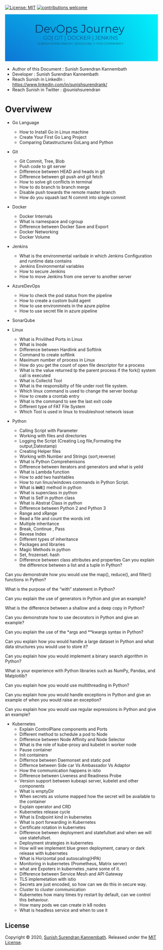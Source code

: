 [![License: MIT](https://img.shields.io/badge/License-MIT-yellow.svg)](https://opensource.org/licenses/MIT) [![contributions welcome](https://img.shields.io/static/v1.svg?label=Contributions&message=Welcome&color=0059b3&style=flat-square)](https://github.com/TheAlgorithms/Python/blob/master/CONTRIBUTING.md)&nbsp;


![image](/images/intro.PNG)


- Author of this Document : Sunish Surendran Kannembath
- Developer : Sunish Surendran Kannembath
- Reach Sunish in LinkedIn : https://www.linkedin.com/in/sunishsurendrank/
- Reach Sunish in Twitter : @sunishsurendran


# Overviwew

- Go Language
  - How to Install Go in Linux machine
  - Create Your First Go Lang Project
  - Comparing Datastructures GoLang and Python
- Git
  - Git Commit, Tree, Blob
  - Push code to git server
  - Difference between HEAD and heads in git
  - Difference between git push and git fetch
  - How to solve git conflicts in terminal
  - How to do branch to branch merge
  - Disable push towards the remote master branch
  - How do you squash last N commit into single commit

- Docker
  - Docker Internals
  - What is namespace and cgroup
  - Difference between Docker Save and Export
  - Docker Networking
  - Docker Volume

- Jenkins
  - What is the environmental varibale in which Jenkins Configuration and runtime data contains
  - Jenkins Environmental variables
  - How to secure Jenkins
  - How to move Jenkins from one server to another server

- AzureDevOps
  - How to check the pod status from the pipeline
  - How to create a custom build agent
  - How to use environmnets in the azure pipline
  - How to use secret file in azure pipeline
  

- SonarQube

- Linux
  - What is Privilihed Ports in Linux
  - What is Inode
  - Difference between Hardlink and Softlink
  - Command to create softlink
  - Maximum number of process in Linux
  - How do you get the count of open file descriptor for a process
  - What is the value returned tp the parent process if the fork() system call is executed
  - What is Collectd Tool
  - What is the responsibilty of file under root file system.
  - Which linux command is used to change the server bootup
  - How to create a crontab entry
  - What is the command to see the last exit code
  - Different type of FAT File System
  - Which Tool is used in linux to troubleshoot network issue


- Python
  - Calling Script with Parameter
  - Working with files and directories
  - Logging the Script (Creating Log file,Formating the output,Datestamp)
  - Creating Helper files
  - Working with Number and Strings (sort,reverse)
  - What is Python Comprehenisons
  - Difference between iterators and generators and what is yeild
  - What is Lambda function
  - How to add two hashtables
  - How to run linux/windows commands in Python Script.
  - What is __init__() method in python
  - What is superclass in python
  - What is Self in python class
  - What is Abstrat Class in python
  - Difference between Python 2 and Python 3
  - Range and xRange
  - Read a file and count the words init
  - Multiple inheritance 
  - Break, Continue , Pass
  - Revese Index
  - Different types of inheritance 
  - Packages and libraries 
  - Magic Methods in python
  - Set, frozenset. hash
  - Difference between class attributes and properties
  Can you explain the difference between a list and a tuple in Python?

Can you demonstrate how you would use the map(), reduce(), and filter() functions in Python?

What is the purpose of the “with” statement in Python?

Can you explain the use of generators in Python and give an example?

What is the difference between a shallow and a deep copy in Python?

Can you demonstrate how to use decorators in Python and give an example?

Can you explain the use of the *args and **kwargs syntax in Python?

Can you explain how you would handle a large dataset in Python and what data structures you would use to store it?

Can you explain how you would implement a binary search algorithm in Python?

What is your experience with Python libraries such as NumPy, Pandas, and Matplotlib?

Can you explain how you would use multithreading in Python?

Can you explain how you would handle exceptions in Python and give an example of when you would raise an exception?

Can you explain how you would use regular expressions in Python and give an example?

- Kubernetes
  - Explain ControlPlane components and Ports
  - Different method to schedule a pod to Node
  - Difference between  Node Affinity and Node Selector 
  - What is the role of kube-proxy and kubelet in worker node
  - Pause container
  - Init containers
  - Differnce between Daemonset and static pod
  - Differnce between Side car Vs Ambassador Vs Adaptor
  - How the communication happens in istio
  - Difference between Liveness and Readiness Probe
  - Version support between kubeapi server, kubelet and other components
  - What is emptyDir
  - When secrets as volume mapped how the secret will be available to the container
  - Explain operator and CRD
  - Kubernetes release cycle
  - What is Endpoint kind in kubernetes
  - What is port forwarding in Kubernetes
  - Certificate rotation in kubernetes
  - Difference between deployment and statefullset and when we will use statefullset.
  - Deployment strategies in kubernetes
  - How will we implement blue green deployment, canary or dark release with kubernetes
  - What is Horizontal pod autoscaling(HPA)
  - Monitoring in kubernetes (Prometheus, Matrix server)
  - what are Expoters in kubernetes ,name some of it.
  - Difference between Service Mesh and API Gateway
  - TLS implemetation with istio
  - Secrets are just encoded, so how can we do this in secure way.
  - Cluster to cluster communication
  - Kubernetes how many times try restart by default, can we control this behaviour.
  - How many pods we can create in k8 nodes
  - What is headless service and when to use it



 ## License
 Copyright © 2020, [Sunish Surendran Kannembath](https://github.com/sunishsurendrank). 
 Released under the [MIT License](LICENSE).


 





